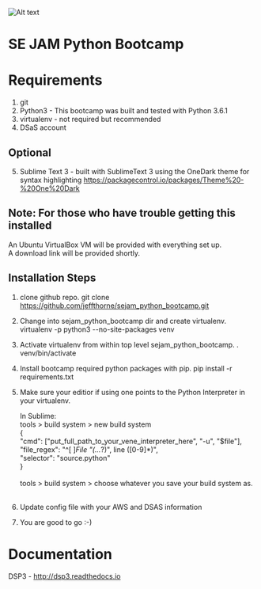 ![Alt text](https://dl.dropboxusercontent.com/u/19596584/dsp3_logo3.jpg "Optional title")

SE JAM Python Bootcamp
====


Requirements
=========
1. git
2. Python3 - This bootcamp was built and tested with Python 3.6.1
3. virtualenv - not required but recommended
4. DSaS account



## Optional
5. Sublime Text 3 - built with SublimeText 3 using the OneDark theme for syntax highlighting
                    https://packagecontrol.io/packages/Theme%20-%20One%20Dark


## Note: For those who have trouble getting this installed
An Ubuntu VirtualBox VM will be provided with everything set up.<br/>
A download link will be provided shortly.


Installation Steps
--------------------------------------

1. clone github repo. 
   git clone https://github.com/jeffthorne/sejam_python_bootcamp.git

2. Change into sejam_python_bootcamp dir and create virtualenv. 
   virtualenv -p python3 --no-site-packages venv

3. Activate virtualenv from within top level sejam_python_bootcamp. 
   . venv/bin/activate

4. Install bootcamp required python packages with pip. 
   pip install -r requirements.txt 

5. Make sure your editior if using one points to the Python Interpreter in your virtualenv. 
   
   In Sublime:  
   tools > build system > new build system<br/> 
   	  {<br/> 
		"cmd": ["put_full_path_to_your_vene_interpreter_here", "-u", "$file"],<br/>
		"file_regex": "^[ ]*File \"(...*?)\", line ([0-9]*)",<br/>
		"selector": "source.python"<br/>
	  }<br/>
		<br/>
	tools > build system > choose whatever you save your build system as.<br/>
    <br/>
6. Update config file with your AWS and DSAS information
7. You are good to go :-)



Documentation
=========
DSP3 - http://dsp3.readthedocs.io 